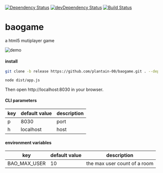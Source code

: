 [![Dependency Status](https://david-dm.org/plantain-00/baogame.svg)](https://david-dm.org/plantain-00/baogame)
[![devDependency Status](https://david-dm.org/plantain-00/baogame/dev-status.svg)](https://david-dm.org/plantain-00/baogame#info=devDependencies)
[![Build Status](https://travis-ci.org/plantain-00/baogame.svg?branch=master)](https://travis-ci.org/plantain-00/baogame)

# baogame

a html5 mutiplayer game

![demo](https://raw.githubusercontent.com/plantain-00/baogame/master/doc/demo1.gif)

#### install

```bash
git clone -b release https://github.com/plantain-00/baogame.git . --depth=1 && npm i --production
```

```bash
node dist/app.js
```

Then open http://localhost:8030 in your browser.

#### CLI parameters

key | default value | description
--- | --- | ---
p | 8030 | port
h | localhost | host

#### environment variables

key | default value | description
--- | --- | ---
BAO_MAX_USER | 10 | the max user count of a room
